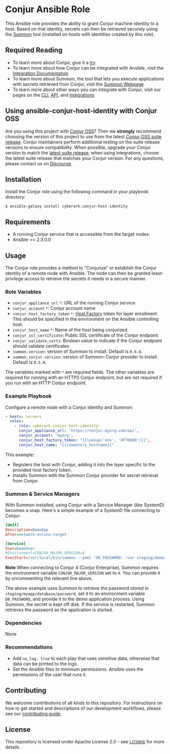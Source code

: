 # Conjur Ansible Role

This Ansible role provides the ability to grant Conjur machine identity to a host. Based on that identity, secrets can then be retrieved securely using the [Summon](https://github.com/cyberark/summon) tool (installed on hosts with identities created by this role).

## Required Reading

* To learn more about Conjur, give it a [try](https://www.conjur.org/get-started/try-conjur.html)
* To learn more about how Conjur can be integrated with Ansible, visit the [Integration Documentation](https://www.conjur.org/integrations/ansible.html)
* To learn more about Summon, the tool that lets you execute applications with secrets retrieved from Conjur, visit the [Summon Webpage](https://cyberark.github.io/summon/)
* To learn more about other ways you can integrate with Conjur, visit our pages on the [CLI](https://developer.conjur.net/cli), [API](https://developer.conjur.net/clients), and [Integrations](https://www.conjur.org/integrations/)

## Using ansible-conjur-host-identity with Conjur OSS 

Are you using this project with [Conjur OSS](https://github.com/cyberark/conjur)? Then we 
**strongly** recommend choosing the version of this project to use from the latest [Conjur OSS 
suite release](https://docs.conjur.org/Latest/en/Content/Overview/Conjur-OSS-Suite-Overview.html). 
Conjur maintainers perform additional testing on the suite release versions to ensure 
compatibility. When possible, upgrade your Conjur version to match the 
[latest suite release](https://docs.conjur.org/Latest/en/Content/ReleaseNotes/ConjurOSS-suite-RN.htm); 
when using integrations, choose the latest suite release that matches your Conjur version. For any 
questions, please contact us on [Discourse](https://discuss.cyberarkcommons.org/c/conjur/5).

## Installation

Install the Conjur role using the following command in your playbook directory:

```sh-session
$ ansible-galaxy install cyberark.conjur-host-identity
```

## Requirements

* A running Conjur service that is accessible from the target nodes.
* Ansible >= 2.3.0.0

## Usage

The Conjur role provides a method to “Conjurize” or establish the Conjur identity of a remote node with Ansible. The node can then be granted least-privilege access to retrieve the secrets it needs in a secure manner.

### Role Variables

* `conjur_appliance_url` `*`: URL of the running Conjur service
* `conjur_account` `*`: Conjur account name
* `conjur_host_factory_token` `*`: [Host Factory](https://developer.conjur.net/reference/services/host_factory/) token for
layer enrollment. This should be specified in the environment on the Ansible controlling host.
* `conjur_host_name` `*`: Name of the host being conjurized.
* `conjur_ssl_certificate`: Public SSL certificate of the Conjur endpoint
* `conjur_validate_certs`: Boolean value to indicate if the Conjur endpoint should validate certificates
* `summon.version`: version of Summon to install. Default is `0.6.6`.
* `summon_conjur.version`: version of Summon-Conjur provider to install. Default is `0.5.0`.

The variables marked with `*` are required fields. The other variables are required for running with an HTTPS Conjur endpoint, but are not required if you run with an HTTP Conjur endpoint.

### Example Playbook

Configure a remote node with a Conjur identity and Summon:
```yml
- hosts: servers
  roles:
    - role: cyberark.conjur-host-identity
      conjur_appliance_url: 'https://conjur.myorg.com/api',
      conjur_account: 'myorg',
      conjur_host_factory_token: "{{lookup('env', 'HFTOKEN')}}",
      conjur_host_name: "{{inventory_hostname}}"
```

This example:
* Registers the host with Conjur, adding it into the layer specific to the provided host factory token.
* Installs Summon with the Summon Conjur provider for secret retrieval from Conjur.

### Summon & Service Managers
With Summon installed, using Conjur with a Service Manager (like SystemD) becomes a snap.  Here's a simple example of a SystemD file connecting to Conjur:
```ini
[Unit]
Description=DemoApp
After=network-online.target

[Service]
User=DemoUser
#Environment=CONJUR_MAJOR_VERSION=4
ExecStart=/usr/local/bin/summon --yaml 'DB_PASSWORD: !var staging/demoapp/database/password' /usr/local/bin/myapp
```
**Note**
When connecting to Conjur 4 (Conjur Enterprise), Summon requires the environment variable `CONJUR_MAJOR_VERSION` set to `4`. You can provide it by uncommenting the relevant line above.

The above example uses Summon to retrieve the password stored in `staging/myapp/database/password`, set it to an environment variable `DB_PASSWORD`, and provide it to the demo application process. Using Summon, the secret is kept off disk. If the service is restarted, Summon retrieves the password as the application is started.

### Dependencies

None

### Recommendations

* Add `no_log: true` to each play that uses sensitive data, otherwise that data can be printed to the logs.
* Set the Ansible files to minimum permissions. Ansible uses the permissions of the user that runs it.

## Contributing

We welcome contributions of all kinds to this repository. For instructions on how to get started and descriptions of our development workflows, please see our [contributing
guide][contrib].

[contrib]: https://github.com/cyberark/ansible-conjur-host-identity/blob/master/CONTRIBUTING.md

## License

This repository is licensed under Apache License 2.0 - see [`LICENSE`](LICENSE) for more details.
